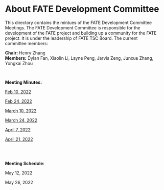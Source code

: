 # About FATE Development Committee

This directory contains the mintues of the FATE Development Committee Meetings. The FATE  Development Committee is responsible for the development of the FATE project and building up a community
for the FATE project. It is under the leadership of FATE TSC Board. The current committee members:

**Chair:** Henry Zhang  
**Members:** Dylan Fan, Xiaolin Li, Layne Peng, Jarvis Zeng, Junxue Zhang, Yongkai Zhou  

<BR>
  
**Meeting Minutes:**

[Feb 10, 2022](FATEDevMeeting20220210.pdf)
  
[Feb 24, 2022](FATEDevMeeting20220224.pdf)

[March 10, 2022](FATEDevMeeting20220310.pdf)

[March 24, 2022](FATEDevMeeting20220324.pdf)

[April 7, 2022](FATEDevMeeting20220407.pdf)

[April 21, 2022](FATEDevMeeting20220421.pdf)

  
<BR><BR>
  
**Meeting Schedule:**

May 12, 2022

May 26, 2022

